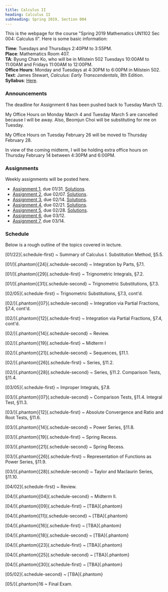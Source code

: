 ```yaml
---
title: Calculus II
heading: Calculus II
subheading: Spring 2019, Section 004
---
```


This is the webpage for the course "Spring 2019 Mathematics UN1102 Sec 004:
Calculus II".
Here is some basic information:

**Time**: Tuesdays and Thursdays 2:40PM to 3:55PM.<br/>
**Place**: Mathematics Room 407.<br/>
**TA**: Byung Chan Ko, who will be in Milstein 502 Tuesdays 10:00AM to 11:00AM and
Fridays 11:00AM to 12:00PM.<br/>
**Office Hours**: Monday and Tuesdays at 4:30PM to 6:00PM in Milstein 502.<br/>
**Text**: James Stewart, *Calculus: Early Transcendentals*, 8th Edition.<br/>
**Syllabus**: [Here](/assets/S2019-syllabus.pdf).

### Announcements

The deadline for Assignment 6 has been pushed back to Tuesday March 12.

My Office Hours on Monday March 4 and Tuesday March 5 are cancelled because
I will be away.
Also, Beomjun Choi will be substituting for me on Tuesday.

My Office Hours on Tuesday February 26 will be moved to Thursday February 28.

In view of the coming midterm, I will be holding extra office hours on Thursday
February 14 between 4:30PM and 6:00PM.

### Assignments

Weekly assignments will be posted here.

- [Assignment 1](/assets/S2019-HW1.pdf), due 01/31.
  [Solutions](/assets/S2019-HW1S.pdf).
- [Assignment 2](/assets/S2019-HW2.pdf), due 02/07.
  [Solutions](/assets/S2019-HW2S.pdf).
- [Assignment 3](/assets/S2019-HW3.pdf), due 02/14.
  [Solutions](/assets/S2019-HW3S.pdf).
- [Assignment 4](/assets/S2019-HW4.pdf), due 02/21.
  [Solutions](/assets/S2019-HW4S.pdf).
- [Assignment 5](/assets/S2019-HW5.pdf), due 02/28.
  [Solutions](/assets/S2019-HW5S.pdf).
- [Assignment 6](/assets/S2019-HW6.pdf), due 03/12.
- [Assignment 7](/assets/S2019-HW7.pdf), due 03/14.

### Schedule

Below is a rough outline of the topics covered in lecture.


[01/22]{.schedule-first}
  ~ Summary of Calculus I. Substitution Method, §5.5.

[01/]{.phantom}[24]{.schedule-second}
  ~ Integration by Parts, §7.1.

[01/]{.phantom}[29]{.schedule-first}
  ~ Trignometric Integrals, §7.2.

[01/]{.phantom}[31]{.schedule-second}
  ~ Trignometric Substitutions, §7.3.

[02/05]{.schedule-first}
  ~ Trignometric Substitutions, §7.3, cont'd.

[02/]{.phantom}[07]{.schedule-second}
  ~ Integration via Partial Fractions, §7.4, cont'd.

[02/]{.phantom}[12]{.schedule-first}
  ~ Integration via Partial Fractions, §7.4, cont'd.

[02/]{.phantom}[14]{.schedule-second}
  ~ Review.

[02/]{.phantom}[19]{.schedule-first}
  ~ Midterm I

[02/]{.phantom}[21]{.schedule-second}
  ~ Sequences, §11.1.

[02/]{.phantom}[26]{.schedule-first}
  ~ Series, §11.2.

[02/]{.phantom}[28]{.schedule-second}
  ~ Series, §11.2. Comparison Tests, §11.4.

[03/05]{.schedule-first}
  ~ Improper Integrals, §7.8.

[03/]{.phantom}[07]{.schedule-second}
  ~ Comparison Tests, §11.4. Integral Test, §11.3.

[03/]{.phantom}[12]{.schedule-first}
  ~ Absolute Convergence and Ratio and Root Tests, §11.6.

[03/]{.phantom}[14]{.schedule-second}
  ~ Power Series, §11.8.

[03/]{.phantom}[19]{.schedule-first}
  ~ Spring Recess.

[03/]{.phantom}[21]{.schedule-second}
  ~ Spring Recess.

[03/]{.phantom}[26]{.schedule-first}
  ~ Representation of Functions as Power Series, §11.9.

[03/]{.phantom}[28]{.schedule-second}
  ~ Taylor and Maclaurin Series, §11.10.

[04/02]{.schedule-first}
  ~ Review.

[04/]{.phantom}[04]{.schedule-second}
  ~ Midterm II.

[04/]{.phantom}[09]{.schedule-first}
  ~ [TBA]{.phantom}

[04/]{.phantom}[11]{.schedule-second}
  ~ [TBA]{.phantom}

[04/]{.phantom}[16]{.schedule-first}
  ~ [TBA]{.phantom}

[04/]{.phantom}[18]{.schedule-second}
  ~ [TBA]{.phantom}

[04/]{.phantom}[23]{.schedule-first}
  ~ [TBA]{.phantom}

[04/]{.phantom}[25]{.schedule-second}
  ~ [TBA]{.phantom}

[04/]{.phantom}[30]{.schedule-first}
  ~ [TBA]{.phantom}

[05/02]{.schedule-second}
  ~ [TBA]{.phantom}

[05/]{.phantom}16
  ~ Final Exam.
